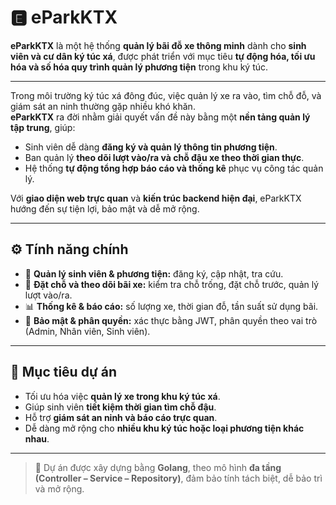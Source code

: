 # 🅴 eParkKTX

**eParkKTX** là một hệ thống **quản lý bãi đỗ xe thông minh** dành cho **sinh viên và cư dân ký túc xá**, được phát triển với mục tiêu **tự động hóa, tối ưu hóa và số hóa quy trình quản lý phương tiện** trong khu ký túc.

---

Trong môi trường ký túc xá đông đúc, việc quản lý xe ra vào, tìm chỗ đỗ, và giám sát an ninh thường gặp nhiều khó khăn.  
**eParkKTX** ra đời nhằm giải quyết vấn đề này bằng một **nền tảng quản lý tập trung**, giúp:
- Sinh viên dễ dàng **đăng ký và quản lý thông tin phương tiện**.
- Ban quản lý **theo dõi lượt vào/ra và chỗ đậu xe theo thời gian thực**.
- Hệ thống **tự động tổng hợp báo cáo và thống kê** phục vụ công tác quản lý.

Với **giao diện web trực quan** và **kiến trúc backend hiện đại**, eParkKTX hướng đến sự tiện lợi, bảo mật và dễ mở rộng.

---

## ⚙️ Tính năng chính

- 👤 **Quản lý sinh viên & phương tiện:** đăng ký, cập nhật, tra cứu.  
- 🚗 **Đặt chỗ và theo dõi bãi xe:** kiểm tra chỗ trống, đặt chỗ trước, quản lý lượt vào/ra.  
- 📊 **Thống kê & báo cáo:** số lượng xe, thời gian đỗ, tần suất sử dụng bãi.  
- 🔐 **Bảo mật & phân quyền:** xác thực bằng JWT, phân quyền theo vai trò (Admin, Nhân viên, Sinh viên).  

---

## 🎯 Mục tiêu dự án

- Tối ưu hóa việc **quản lý xe trong khu ký túc xá**.  
- Giúp sinh viên **tiết kiệm thời gian tìm chỗ đậu**.  
- Hỗ trợ **giám sát an ninh và báo cáo trực quan**.  
- Dễ dàng mở rộng cho **nhiều khu ký túc hoặc loại phương tiện khác nhau**.  

---

> 🧠 Dự án được xây dựng bằng **Golang**, theo mô hình **đa tầng (Controller – Service – Repository)**, đảm bảo tính tách biệt, dễ bảo trì và mở rộng.
